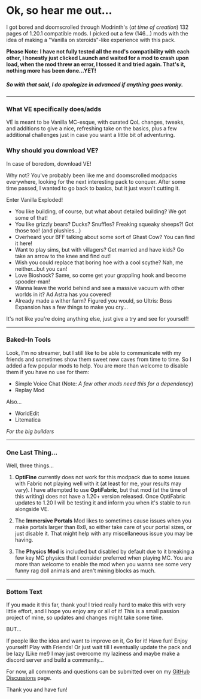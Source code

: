 # Ok, so hear me out...
I got bored and doomscrolled through Modrinth's (*at time of creation*) 132 pages of 1.20.1 compatible mods. I picked out a few (146...) mods with the idea of making a "Vanilla on steroids"-like experience with this pack.

**Please Note:**
**I have not fully tested all the mod's compatibility with each other, I honestly just clicked Launch and waited for a mod to crash upon load, when the mod threw an error, I tossed it and tried again. That's it, nothing more has been done...YET!**

##### *So with that said, I do apologize in advanced if anything goes wonky.*
____

### What VE specifically does/adds
VE is meant to be Vanilla MC-esque, with curated QoL changes, tweaks, and additions to give a nice, refreshing take on the basics, plus a few additional challenges just in case you want a little bit of adventuring.

### Why should you download VE?
In case of boredom, download VE!

Why not? You've probably been like me and doomscrolled modpacks everywhere, looking for the next interesting pack to conquer. After some time passed, I wanted to go back to basics, but it just wasn't cutting it.

Enter Vanilla Exploded!

- You like building, of course, but what about detailed building? We got some of that!
- You like grizzly bears? Ducks? Snuffles? Freaking squeaky sheeps?! Got those too! (and plushies...)
- Overheard your BFF talking about some sort of Ghast Cow? You can find it here!
- Want to play sims, but with villagers? Get married and have kids? Go take an arrow to the knee and find out!
- Wish you could replace that boring hoe with a cool scythe? Nah, me neither...but you can!
- Love Bioshock? Same, so come get your grappling hook and become spooder-man!
- Wanna leave the world behind and see a massive vacuum with other worlds in it? Ad Astra has you covered!
- Already made a wither farm? Figured you would, so Ultris: Boss Expansion has a few things to make you cry...

It's not like you're doing anything else, just give a try and see for yourself!

____

### Baked-In Tools

Look, I'm no streamer, but I still like to be able to communicate with my friends and sometimes show them sweet new caves from time to time. So I added a few popular mods to help. You are more than welcome to disable them if you have no use for them:

- Simple Voice Chat (Note: *A few other mods need this for a dependency*)
- Replay Mod

Also...

- WorldEdit
- Litematica

*For the big builders*

____

### One Last Thing...
Well, three things...

1. **OptiFine** currently does not work for this modpack due to some issues with Fabric not playing well with it (at least for me, your results may vary). I have attempted to use **OptiFabric**, but that mod (at the time of this writing) does not have a 1.20+ version released. Once OptiFabric updates to 1.20 I will be testing it and inform you when it's stable to run alongside VE.

2. The **Immersive Portals** Mod likes to sometimes cause issues when you make portals larger than 8x8, so either take care of your portal sizes, or just disable it. That might help with any miscellaneous issue you may be having.

3. The **Physics Mod** is included but disabled by default due to it breaking a few key MC physics that I consider preferred when playing MC. You are more than welcome to enable the mod when you wanna see some very funny rag doll animals and aren't mining blocks as much.
____
### Bottom Text
If you made it this far, thank you! I tried really hard to make this with very little effort, and I hope you enjoy any or all of it! This is a small passion project of mine, so updates and changes might take some time.

BUT...

If people like the idea and want to improve on it, Go for it! Have fun! Enjoy yourself! Play with Friends! Or just wait till I eventually update the pack and be lazy (Like me!) I may just overcome my laziness and maybe make a discord server and build a community…

For now, all comments and questions can be submitted over on my [GitHub Discussions](https://github.com/ChapDaddy65/Vanilla-Exploded/discussions) page.

Thank you and have fun!
